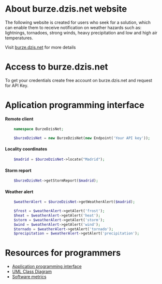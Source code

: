 # About burze.dzis.net website

The following website is created for users who seek for a solution, which can enable them to receive notification on weather hazards such as: lightnings, tornadoes, strong winds, heavy precipitation and low and high air temperatures.

Visit [burze.dzis.net](http://www.burze.dzis.net) for more details

# Access to burze.dzis.net

To get your credentials create free account on burze.dzis.net and request for API Key.

# Aplication programming interface

#### Remote client

```php
    namespace BurzeDzisNet;
    
    $burzeDzisNet = new BurzeDzisNet(new Endpoint('Your API key'));
```


#### Locality coordinates

```php
    $madrid = $burzeDzisNet->locate("Madrid");
```

#### Storm report

```php
    $burzeDzisNet->getStormReport($madrid);
```

#### Weather alert


```php
    $weatherAlert = $burzeDzisNet->getWeatherAlert($madrid);
    
    $frost = $weatherAlert->getAlert('frost');
    $heat = $weatherAlert->getAlert('heat');
    $storm = $weatherAlert->getAlert('storm');
    $wind = $weatherAlert->getAlert('wind');
    $tornado = $weatherAlert->getAlert('tornado');
    $precipitation = $weatherAlert->getAlert('precipitation');
```

# Resources for programmers
- [Application programming interface](https://github.com/krzysiekpiasecki/BurzeDzisNet/blob/master/docs/api/API-documentation.zip)
- [UML Class Diagram](https://github.com/krzysiekpiasecki/BurzeDzisNet/blob/master/docs/ClassDiagram.md)
- [Software metrics](https://github.com/krzysiekpiasecki/BurzeDzisNet/blob/master/docs/SoftwareMetrics.md)


